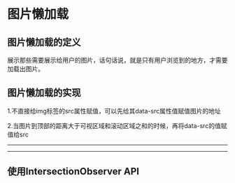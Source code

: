 # 图片懒加载

## 图片懒加载的定义

展示那些需要展示给用户的图片，话句话说，就是只有用户浏览到的地方，才需要加载出图片。

## 图片懒加载的实现

1.不直接给img标签的src属性赋值，可以先给其data-src属性值赋值图片的地址

2.当图片到顶部的距离大于可视区域和滚动区域之和的时候，再将data-src的值赋值给src

---
---

## 使用IntersectionObserver API